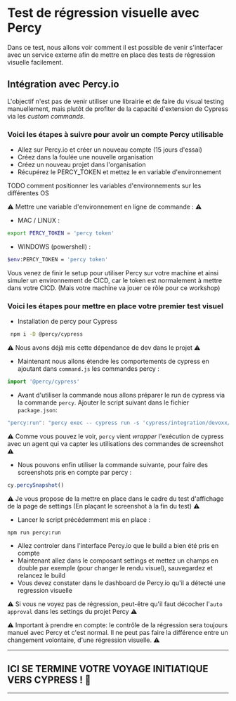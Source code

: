 # Test de régression visuelle avec Percy

Dans ce test, nous allons voir comment il est possible de venir s'interfacer avec un service externe afin de mettre en place des tests de régression visuelle facilement.

## Intégration avec Percy.io

L'objectif n'est pas de venir utiliser une librairie et de faire du visual testing manuellement, mais plutôt de profiter de la capacité d'extension de Cypress via les *custom commands*.

### Voici les étapes à suivre pour avoir un compte Percy utilisable

- Allez sur Percy.io et créer un nouveau compte (15 jours d'essai)
- Créez dans la foulée une nouvelle organisation
- Créez un nouveau projet dans l'organisation
- Récupérez le PERCY_TOKEN et mettez le en variable d'environnement

TODO comment positionner les variables d'environnements sur les différentes OS

 ⚠️ Mettre une variable d'environnement en ligne de commande :  ⚠️

- MAC / LINUX :

```bash
export PERCY_TOKEN = 'percy token'
````

- WINDOWS (powershell) :

```bash
$env:PERCY_TOKEN = 'percy token'
````

Vous venez de finir le setup pour utiliser Percy sur votre machine et ainsi simuler un environnement de CICD, car le token est normalement à mettre dans votre CICD. (Mais votre machine va jouer ce rôle pour ce workshop)

### Voici les étapes pour mettre en place votre premier test visuel

- Installation de percy pour Cypress

```bash
 npm i -D @percy/cypress
````

⚠️ Nous avons déjà mis cette dépendance de dev dans le projet ⚠️

- Maintenant nous allons étendre les comportements de cypress en ajoutant dans `command.js` les commandes percy :

```javascript
import '@percy/cypress'
```

- Avant d'utiliser la commande nous allons préparer le run de cypress via la commande `percy`. Ajouter le script suivant dans le fichier `package.json`:

```javascript
"percy:run": "percy exec -- cypress run -s 'cypress/integration/devoxx/**'"
```

⚠️ Comme vous pouvez le voir, `percy` vient *wrapper* l'exécution de cypress avec un agent qui va capter les utilisations des commandes de screenshot ⚠️

- Nous pouvons enfin utiliser la commande suivante, pour faire des screenshots pris en compte par percy :

```javascript
cy.percySnapshot()
```

⚠️ Je vous propose de la mettre en place dans le cadre du test d'affichage de la page de settings (En plaçant le screenshot à la fin du test) ⚠️

- Lancer le script précédemment mis en place :

```bash
npm run percy:run
```

- Allez controler dans l'interface Percy.io que le build a bien été pris en compte
- Maintenant allez dans le composant settings et mettez un champs en double par exemple (pour changer le rendu visuel), sauvegardez et relancez le build
- Vous devez constater dans le dashboard de Percy.io qu'il a détecté une regression visuelle

⚠️ Si vous ne voyez pas de régression, peut-être qu'il faut décocher l'`auto approval` dans les settings du projet Percy ⚠️

⚠️ Important à prendre en compte: le contrôle de la régression sera toujours manuel avec Percy et c'est normal. Il ne peut pas faire la différence entre un changement volontaire, d'une régression visuelle. ⚠️

---

## ICI SE TERMINE VOTRE VOYAGE INITIATIQUE VERS CYPRESS ! 💪

---
